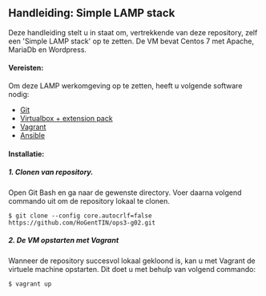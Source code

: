 ## Handleiding: Simple LAMP stack

Deze handleiding stelt u in staat om, vertrekkende van deze repository, zelf een 'Simple LAMP stack' op te zetten.
De VM bevat Centos 7 met Apache, MariaDb en Wordpress.

#### Vereisten:

Om deze LAMP werkomgeving op te zetten, heeft u volgende software nodig:
* [Git](https://git-scm.com/downloads)
* [Virtualbox + extension pack](https://www.virtualbox.org/wiki/Downloads/)
* [Vagrant](https://www.vagrantup.com/downloads.html)
* [Ansible](http://docs.ansible.com/intro_installation.html)

#### Installatie:

##### 1. Clonen van repository.

Open Git Bash en ga naar de gewenste directory.
Voer daarna volgend commando uit om de repository lokaal te clonen.

```ShellSession
$ git clone --config core.autocrlf=false https://github.com/HoGentTIN/ops3-g02.git
```

##### 2. De VM opstarten met Vagrant

Wanneer de repository succesvol lokaal gekloond is, kan u met Vagrant de virtuele machine opstarten.
Dit doet u met behulp van volgend commando:

```ShellSession
$ vagrant up
```
